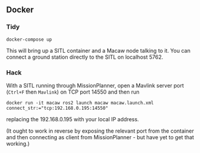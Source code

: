 ## Docker

### Tidy

```docker-compose up```

This will bring up a SITL container and a Macaw node talking to it.  You can connect a ground station directly to the SITL on localhost 5762.

### Hack

With a SITL running through MissionPlanner, open a Mavlink server port (`Ctrl+F` then `Mavlink`) on TCP port 14550 and then run
```
docker run -it macaw ros2 launch macaw macaw.launch.xml connect_str:="tcp:192.168.0.195:14550"
```
replacing the 192.168.0.195 with your local IP address.

(It ought to work in reverse by exposing the relevant port from the container and then connecting as client from MissionPlanner - but have yet to get that working.)